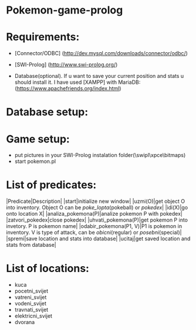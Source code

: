 # Pokemon-game-prolog

# Requirements:

  - [Connector/ODBC] (http://dev.mysql.com/downloads/connector/odbc/) 
  
  - [SWI-Prolog] (http://www.swi-prolog.org/)
  
  - Database(optional). If u want to save your current position and stats u should install it. I have used [XAMPP] with MariaDB:        (https://www.apachefriends.org/index.html)
 
# Database setup:

# Game setup:
 - put pictures in your SWI-Prolog instalation folder(\swipl\xpce\bitmaps)
 - start pokemon.pl

# List of predicates: 
|Predicate|Description|
|start|initialize new window|
|uzmi(O)|get object O into inventory. Object O can be *poke_lopta*(pokeball) or *pokedex*|
|idi(X)|go onto location X|
|analiza_pokemona(P)|analize pokemon P with pokedex|
|zatvori_pokedex|close pokedex|
|uhvati_pokemona(P)|get pokemon P into invetory. P is pokemon name|
|odabir_pokemona(P1, V)|P1 is pokemon in inventory. V is type of attack, can be *obicni*(regular) or *posebni*(special)|
|spremi|save location and stats into database|
|ucitaj|get saved location and stats from database|

# List of locations:
  - kuca
  - pocetni_svijet
  - vatreni_svijet
  - vodeni_svijet
  - travnati_svijet
  - elektricni_svijet
  - dvorana
  
